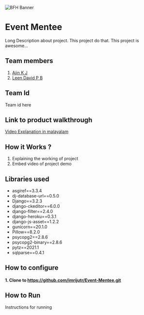 ![BFH Banner](https://trello-attachments.s3.amazonaws.com/542e9c6316504d5797afbfb9/542e9c6316504d5797afbfc1/39dee8d993841943b5723510ce663233/Frame_19.png)
# Event Mentee
Long Description about project. This project do that. This project is awesome...
## Team members
1. [Ajin K J](https://github.com/Ajinkj)
2. [Leen David P B](https://github.com/LeenDavidPB)
## Team Id
Team id here
## Link to product walkthrough
[Video Explanation in malayalam](https://www.loom.com/share/0b74dd06ea1648cbb776a0dc776cf8fe)
## How it Works ?
1. Explaining the working of project
2. Embed video of project demo
## Libraries used
- asgiref==3.3.4
- dj-database-url==0.5.0
- Django==3.2.3
- django-ckeditor==6.0.0
- django-filter==2.4.0
- django-heroku==0.3.1
- django-js-asset==1.2.2
- gunicorn==20.1.0
- Pillow==8.2.0
- psycopg2==2.8.6
- psycopg2-binary==2.8.6
- pytz==2021.1
- sqlparse==0.4.1
## How to configure
#### 1. Clone to https://github.com/imrijutr/Event-Mentee.git

## How to Run
Instructions for running
